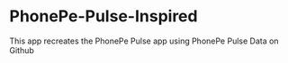 # PhonePe-Pulse-Inspired
This app recreates the PhonePe Pulse app using PhonePe Pulse Data on Github

